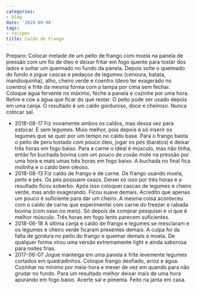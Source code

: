 ```yaml
---
categories:
- blog
date: '2019-09-08'
tags:
- recipes
title: Caldo de Frango
---
```


Preparo: Colocar metade de um peito de frango com moela na panela de pressão com um fio de óleo e deixar fritar em fogo quente para tostar dos lados e soltar um queimado no fundo da panela. Depois solte o queimado do fundo e jogue cascas e pedaços de legumes (cenoura, batata, mandioquinha), alho, cheiro verde e coentro (devo ter exagerado no coentro) e frite da mesma forma com a tampa por cima sem fechar. Coloque água fervente no máximo, feche a panela e cozinhe por uma hora. Retire e coe a água que ficar do que restar. O peito pode ser usado depois em uma canja. O resultado é um caldo gorduroso, doce e cheiroso. Nunca colocar sal.

 - 2018-08-17 Fiz novamente ambos os caldos, mas dessa vez para estocar. E sem legumes. Muio melhor, pois depois é só inserir os legumes que se quer por um tempo no caldo base. Para o frango basta o peito de peru tostado com pouco óleo, jogar os pés (baratos) e deixar três horas em fogo baixo. Para a carne o ideal é músculo, mas não tinha, então foi buchada bovina com um pouco de coxão mole na pressão por uma hora e mais umas três horas em fogo baixo. A buchada no final fica molinha e o caldo bem oleoso.
 - 2018-08-13 Fiz caldo de frango e de carne. De frango usando moela, peito e pés. Os pés possuem ossos. Deixei só isso por três horas e o resultado ficou soberbo. Após isso coloquei cascas de legumes e cheiro verde, mas ando exagerando. Ficou suave demais. Acredito que apenas um pouco é suficiente para dar um cheiro. A mesma coisa aconteceu com o caldo de carne que experimentei com carne do freezer e rabada bovina (com osso no meio). Só depois de comprar pesquisei e vi que é melhor músculo. Três horas em fogo lento parecem suficientes.
 - 2018-06-18 A última canja e caldo de frango e legumes se mesclaram e os legumes e cheiro verde ficaram presentes demais. A culpa foi da falta de gordura no peito do frango e queimar demais a moela. De qualquer forma virou uma versão extremamente light e ainda saborosa para noites frias.
 - 2017-06-07 Jogue manteiga em uma panela e frite levemente legumes cortados em quadradinhos. Coloque frango desfiado, arroz e água. Cozinhar no mínimo por meia-hora e mexer de vez em quando para não grudar no fundo. Para um resultado melhor deixar mais de uma hora apurando em fogo baixo. Acerte sal e pimenta. Feito na janta em casa.
